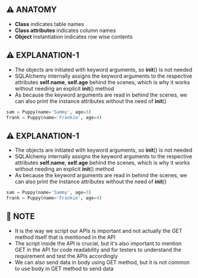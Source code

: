 ## ⚠️ ANATOMY
- **Class** indicates table names
- **Class attributes** indicates column names 
- **Object** instantiation indicates row wise contents 

## ⚠️ EXPLANATION-1
- The objects are initiated with keyword arguments, so __init__() is not needed 
- SQLAlchemy internally assigns the keyword arguments to the respective attributes **self.name**, **self.age** behind the scenes, which is why it works without needing an explicit __init__() method
- As because the keyword arguments are read in behind the scenes, we can also print the instance attributes 
  without the need of __init__()

```python
sam = Puppy(name='Sammy', age=3)
frank = Puppy(name='Frankie', age=4)
```

## ⚠️ EXPLANATION-1
- The objects are initiated with keyword arguments, so __init__() is not needed 
- SQLAlchemy internally assigns the keyword arguments to the respective attributes **self.name**, **self.age** behind the scenes, which is why it works without needing an explicit __init__() method
- As because the keyword arguments are read in behind the scenes, we can also print the instance attributes 
  without the need of __init__()
  
```python
sam = Puppy(name='Sammy', age=3)
frank = Puppy(name='Frankie', age=4)
```

## 🔴 NOTE
- It is the way we script our APIs is important and not actually the GET method itself that is mentioned in the API 
- The script inside the API is crucial, but it's also important to mention GET in the API for code readability and for testers to understand the requirement and test the APIs accordingly
- We can also send data in body using GET method, but it is not common to use body in GET method to send data